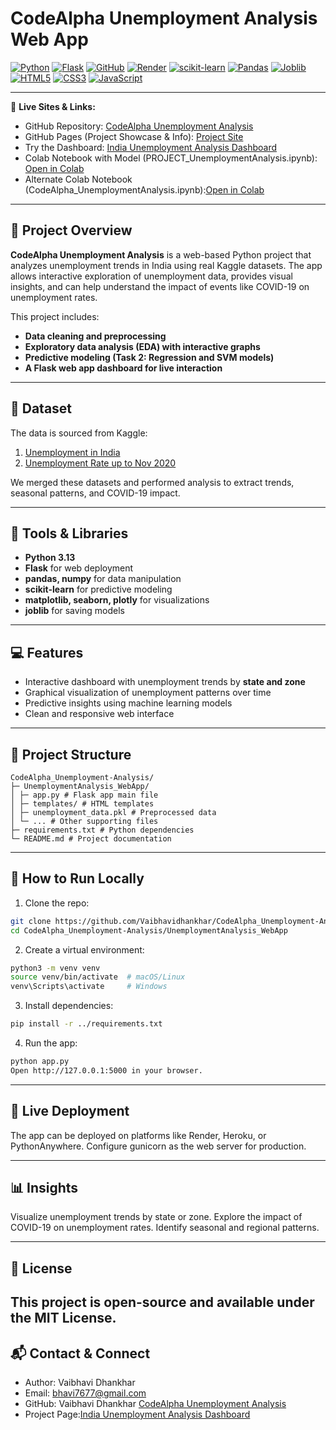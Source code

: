 # CodeAlpha Unemployment Analysis Web App

[![Python](https://img.shields.io/badge/Python-3.13-blue?logo=python)](https://www.python.org/)
[![Flask](https://img.shields.io/badge/Flask-2.3.2-orange?logo=flask)](https://flask.palletsprojects.com/)
[![GitHub](https://img.shields.io/badge/GitHub-Repository-black?logo=github)](https://github.com/Vaibhavidhankhar/CodeAlpha_Unemployment-Analysis.git)
[![Render](https://img.shields.io/badge/Render-Live%20App-brightgreen?logo=render)](https://your-render-link-here)
[![scikit-learn](https://img.shields.io/badge/scikit--learn-1.3.0-lightgrey?logo=scikit-learn)](https://scikit-learn.org/)
[![Pandas](https://img.shields.io/badge/Pandas-2.1.1-lightblue?logo=pandas)](https://pandas.pydata.org/)
[![Joblib](https://img.shields.io/badge/Joblib-1.3.2-blueviolet)](https://joblib.readthedocs.io/)
[![HTML5](https://img.shields.io/badge/HTML5-orange?logo=html5)](https://developer.mozilla.org/en-US/docs/Web/HTML)
[![CSS3](https://img.shields.io/badge/CSS3-blue?logo=css3)](https://developer.mozilla.org/en-US/docs/Web/CSS)
[![JavaScript](https://img.shields.io/badge/JavaScript-yellow?logo=javascript)](https://developer.mozilla.org/en-US/docs/Web/JavaScript)

---

🔗 **Live Sites & Links:**  
- GitHub Repository: [CodeAlpha Unemployment Analysis](https://github.com/Vaibhavidhankhar/CodeAlpha_Unemployment-Analysis.git)  
- GitHub Pages (Project Showcase & Info): [Project Site](https://vaibhavidhankhar.github.io/CodeAlpha_Unemployment-Analysis/)  
- Try the Dashboard: [India Unemployment Analysis Dashboard](https://india-unemployment-analysis-dashboard.onrender.com)
- Colab Notebook with Model (PROJECT_UnemploymentAnalysis.ipynb): [Open in Colab](PROJECT_UnemploymentAnalysis.ipynb)  
- Alternate Colab Notebook (CodeAlpha_UnemploymentAnalysis.ipynb):[Open in Colab](CodeAlpha_UnemploymentAnalysis.ipynb)


---


## 🚀 Project Overview

**CodeAlpha Unemployment Analysis** is a web-based Python project that analyzes unemployment trends in India using real Kaggle datasets. The app allows interactive exploration of unemployment data, provides visual insights, and can help understand the impact of events like COVID-19 on unemployment rates.

This project includes:
- **Data cleaning and preprocessing**
- **Exploratory data analysis (EDA) with interactive graphs**
- **Predictive modeling (Task 2: Regression and SVM models)**
- **A Flask web app dashboard for live interaction**

---

## 📂 Dataset

The data is sourced from Kaggle:

1. [Unemployment in India](https://www.kaggle.com/datasets/gokulrajkmv/unemployment-in-india?select=Unemployment+in+India.csv)  
2. [Unemployment Rate up to Nov 2020](https://www.kaggle.com/datasets/gokulrajkmv/unemployment-in-india?select=Unemployment_Rate_upto_11_2020.csv)  

We merged these datasets and performed analysis to extract trends, seasonal patterns, and COVID-19 impact.

---

## 🧰 Tools & Libraries

- **Python 3.13**
- **Flask** for web deployment
- **pandas, numpy** for data manipulation
- **scikit-learn** for predictive modeling
- **matplotlib, seaborn, plotly** for visualizations
- **joblib** for saving models

---

## 💻 Features

- Interactive dashboard with unemployment trends by **state and zone**
- Graphical visualization of unemployment patterns over time
- Predictive insights using machine learning models
- Clean and responsive web interface

---

## 📁 Project Structure

```
CodeAlpha_Unemployment-Analysis/
├─ UnemploymentAnalysis_WebApp/
│ ├─ app.py # Flask app main file
│ ├─ templates/ # HTML templates
│ ├─ unemployment_data.pkl # Preprocessed data
│ └─ ... # Other supporting files
├─ requirements.txt # Python dependencies
└─ README.md # Project documentation
```

---

## 🚀 How to Run Locally

1. Clone the repo:

```bash
git clone https://github.com/Vaibhavidhankhar/CodeAlpha_Unemployment-Analysis.git
cd CodeAlpha_Unemployment-Analysis/UnemploymentAnalysis_WebApp
```

2. Create a virtual environment:

```bash
python3 -m venv venv
source venv/bin/activate  # macOS/Linux
venv\Scripts\activate     # Windows
```

3. Install dependencies:

```bash
pip install -r ../requirements.txt
```

4. Run the app:

```bash
python app.py
Open http://127.0.0.1:5000 in your browser.
```
---

## 🔗 Live Deployment
The app can be deployed on platforms like Render, Heroku, or PythonAnywhere. Configure gunicorn as the web server for production.

---

## 📊 Insights
Visualize unemployment trends by state or zone.
Explore the impact of COVID-19 on unemployment rates.
Identify seasonal and regional patterns.

---

## 📜 License
This project is open-source and available under the MIT License.
---

## 📬 Contact & Connect
- Author: Vaibhavi Dhankhar
- Email: bhavi7677@gmail.com
- GitHub: Vaibhavi Dhankhar [CodeAlpha Unemployment Analysis](https://github.com/Vaibhavidhankhar/CodeAlpha_Unemployment-Analysis.git)  
- Project Page:[India Unemployment Analysis Dashboard](https://india-unemployment-analysis-dashboard.onrender.com)


